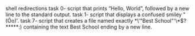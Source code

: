 shell redirections
task 0- script that prints “Hello, World”, followed by a new line to the standard output.
task 1- script that displays a confused smiley "(Ôo)'.
task 7- script that creates a file named exactly \*\\'"Best School"\'\\*$\?\*\*\*\*\*:) containing the text Best School ending by a new line.
